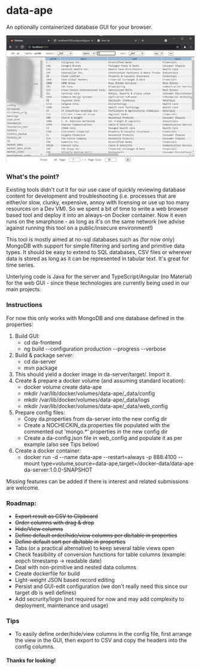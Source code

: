 # data-ape
An optionally containerized database GUI for your browser.

![plot](./data-ape.png)

### What's the point?
Existing tools didn't cut it for our use case of quickly reviewing database content for development and troubleshooting (i.e. processes that are either/or slow, clunky, expensive, annoy with licensing or use up too many resources on a Dev VM). So we spent a bit of time to write a web browser based tool and deploy it into an always-on Docker container. Now it even runs on the smarphone - as long as it's on the same network (we advise against running this tool on a public/insecure environment!)

This tool is mostly aimed at no-sql databases such as (for now only) MongoDB with support for simple filtering and sorting and primitive data types. It should be easy to extend to SQL databases, CSV files or wherever data is stored as long as it can be represented in tabular text. It's great for time series.

Unterlying code is Java for the server and TypeScript/Angular (no Material) for the web GUI - since these technologies are currently being used in our main projects.

### Instructions

For now this only works with MongoDB and one database defined in the properties:

1. Build GUI:
   - cd da-frontend
   - ng build --configuration production --progress --verbose
2. Build & package server:
   - cd da-server
   - mvn package
3. This should yield a docker image in da-server/target/. Import it.
4. Create & prepare a docker volume (and assuming standard location):
   - docker volume create data-ape
   -  mkdir /var/lib/docker/volumes/data-ape/_data/config
   -  mkdir /var/lib/docker/volumes/data-ape/_data/logs
   -  mkdir /var/lib/docker/volumes/data-ape/_data/web_config
5. Prepare config files:
   - Copy da.properties from da-server into the new config dir
   - Create a NOCHECKIN_da.properties file populated with the commented out 'mongo.*' properties in the new config dir
   - Create a da-config.json file in web_config and populate it as per example (also see Tips below)
6. Create a docker container:
   - docker run -d --name data-ape --restart=always -p 888:4100 --mount type=volume,source=data-ape,target=/docker-data/data-ape da-server:1.0.0-SNAPSHOT

Missing features can be added if there is interest and related submissions are welcome.

### Roadmap:
   - <s>Export result as CSV to Clipboard</s>
   - <s>Order columns with drag & drop</s>
   - <s>Hide/View columns</s>
   - <s>Define default order/hide/view columns per db/table in properties</s>
   - <s>Define default sort per db/table in properties</s>
   - Tabs (or a practical alternative) to keep several table views open
   - Check feasibility of conversion functions for table columns (example: eopch timestamp -> readable date)
   - Deal with non-primitive and nested data columns
   - Create dockerfile for build
   - Light-weight JSON based record editing
   - Persist and GUI-edit configuration (we don't really need this since our target db is well defines)
   - Add secrurity/login (not required for now and may add complexity to deployment, maintenance and usage)

### Tips
   - To easily define order/hide/view columns in the config file, first arrange the view in the GUI, then export to CSV and copy the headers into the config columns.


#### Thanks for looking!
